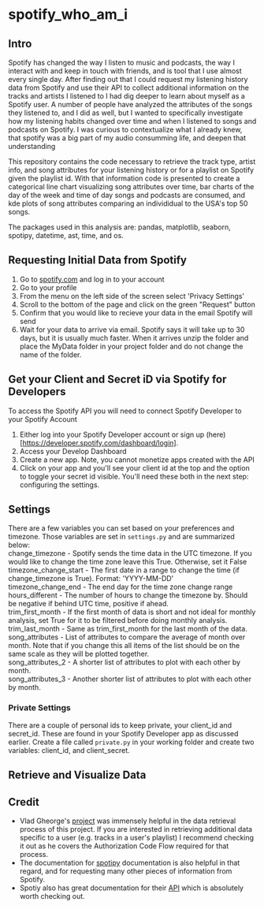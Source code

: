 # spotify_who_am_i

## Intro  
Spotify has changed the way I listen to music and podcasts, the way I interact with and keep in touch with friends, and is tool that I use almost every single day. After finding out that I could request my listening history data from Spotify and use their API to collect additional information on the tracks and artists I listened to I had dig deeper to learn about myself as a Spotify user. A number of people have analyzed the attributes of the songs they listened to, and I did as well, but I wanted to specifically investigate how my listening habits changed over time and when I listened to songs and podcasts on Spotify. I was curious to contextualize what I already knew, that spotify was a big part of my audio consumming life, and deepen that understanding 

This repository contains the code necessary to retrieve the track type, artist info, and song attributes for your listening history or for a playlist on Spotify given the playlist id. With that information code is presented to create a categorical line chart visualizing song attributes over time, bar charts of the day of the week and time of day songs and podcasts are consumed, and kde plots of song attributes comparing an individidual to the USA's top 50 songs. 

The packages used in this analysis are: pandas, matplotlib, seaborn, spotipy, datetime, ast, time, and os. 

## Requesting Initial Data from Spotify
1. Go to [spotify.com](https://www.spotify.com/us/home/) and log in to your account
2. Go to your profile
3. From the menu on the left side of the screen select 'Privacy Settings'
4. Scroll to the bottom of the page and click on the green "Request" button
5. Confirm that you would like to recieve your data in the email Spotify will send
6. Wait for your data to arrive via email. Spotify says it will take up to 30 days, but it is usually much faster. When it arrives unzip the folder and place the MyData folder in your project folder and do not change the name of the folder. 

## Get your Client and Secret iD via Spotify for Developers
To access the Spotify API you will need to connect Spotify Developer to your Spotify Account
1. Either log into your Spotify Developer account or sign up (here)[https://developer.spotify.com/dashboard/login].
2. Access your Develop Dashboard
3. Create a new app. Note, you cannot monetize apps created with the API
4. Click on your app and you'll see your client id at the top and the option to toggle your secret id visible. You'll need these both in the next step: configuring the settings. 

## Settings
There are a few variables you can set based on your preferences and timezone. Those variables are set in `settings.py` and are summarized below: <br>
change_timezone - Spotify sends the time data in the UTC timezone. If you would like to change the time zone leave this True. Otherwise, set it False <br>
timezone_change_start - The first date in a range to change the time (if change_timezone is True). Format: 'YYYY-MM-DD' <br>
timezone_change_end - The end day for the time zone change range <br>
hours_different - The number of hours to change the timezone by. Should be negative if behind UTC time, positive if ahead. <br>
trim_first_month - If the first month of data is short and not ideal for monthly analysis, set True for it to be filtered before doing monthly analysis. <br>
trim_last_month - Same as trim_first_month for the last month of the data.<br>
song_attributes - List of attributes to compare the average of month over month. Note that if you change this all items of the list should be on the same scale as they will be plotted together. <br>
song_attributes_2 - A shorter list of attributes to plot with each other by month. <br>
song_attributes_3 - Another shorter list of attributes to plot with each other by month. <br>
### Private Settings
There are a couple of personal ids to keep private, your client_id and secret_id. These are found in your Spotify Developer app as discussed earlier. Create a file called `private.py` in your working folder and create two variables: client_id, and client_secret. 

## Retrieve and Visualize Data 

## Credit
- Vlad Gheorge's [project](https://github.com/vlad-ds/spoty-records) was immensely helpful in the data retrieval process of this project. If you are interested in retrieving additional data specific to a user (e.g. tracks in a user's playlist) I recommend checking it out as he covers the Authorization Code Flow required for that process. 
- The documentation for [spotipy](https://spotipy.readthedocs.io/en/2.18.0/) documentation is also helpful in that regard, and for requesting many other pieces of information from Spotify.
- Spotiy also has great documentation for their [API](https://developer.spotify.com/documentation/web-api/) which is absolutely worth checking out. 

